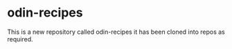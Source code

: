 # odin-recipes
This is a new repository called odin-recipes
it has been cloned into repos as required.